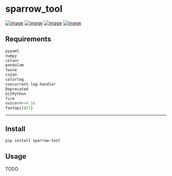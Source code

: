 # sparrow_tool
[![image](https://img.shields.io/badge/Pypi-0.3.7-green.svg)](https://pypi.org/project/sparrow_tool)
[![image](https://img.shields.io/badge/python-3.6+-blue.svg)](https://www.python.org/)
[![image](https://img.shields.io/badge/license-GNU_GPL--v3-blue.svg)](LICENSE)
[![image](https://img.shields.io/badge/author-kunyuan-orange.svg?style=flat-square&logo=appveyor)](https://github.com/beidongjiedeguang)

## Requirements
```python
pyyaml
numpy
colour
pendulum
twine
cn2an
colorlog
concurrent-log-handler
Deprecated
GitPython
fire
uvicorn>=0.16
fastapi[all]
```

-------------------------
## Install
```bash
pip install sparrow-tool
```

## Usage
TODO